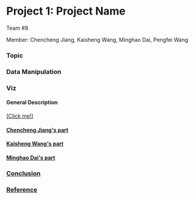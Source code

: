# Project 1: Project Name

Team #8

Member: Chencheng Jiang, Kaisheng Wang, Minghao Dai, Pengfei Wang


### Topic



### Data Manipulation



### Viz


#### General Description

<a href="https://github.com/TZstatsADS/Fall2016-proj1-grp8/blob/master/figs/general.html">(Click me!)

#### Chencheng Jiang's part


#### Kaisheng Wang's part


#### Minghao Dai's part




### Conclusion


### Reference
